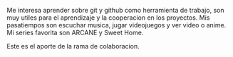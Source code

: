 Me interesa aprender sobre git y github como herramienta de trabajo, son muy utiles para el aprendizaje y la cooperacion en los proyectos. 
Mis pasatiempos son escuchar musica, jugar videojuegos y ver video o anime.
Mi series favorita son ARCANE y Sweet Home.











Este es el aporte de la rama de colaboracion.